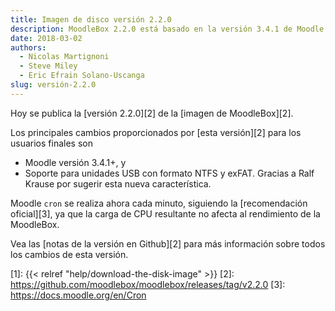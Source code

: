 ```yaml
---
title: Imagen de disco versión 2.2.0
description: MoodleBox 2.2.0 está basado en la versión 3.4.1 de Moodle. También se han realizado varias mejoras.
date: 2018-03-02
authors:
  - Nicolas Martignoni
  - Steve Miley
  - Eric Efrain Solano-Uscanga
slug: versión-2.2.0
---
```


Hoy se publica la [versión 2.2.0][2] de la [imagen de MoodleBox][2].

Los principales cambios proporcionados por [esta versión][2] para los usuarios finales son
  - Moodle versión 3.4.1+, y
  - Soporte para unidades USB con formato NTFS y exFAT. Gracias a Ralf Krause por sugerir esta nueva característica.

Moodle `cron` se realiza ahora cada minuto, siguiendo la [recomendación oficial][3], ya que la carga de CPU resultante no afecta al rendimiento de la MoodleBox.

Vea las [notas de la versión en Github][2] para más información sobre todos los cambios de esta versión.

 [1]: {{< relref "help/download-the-disk-image" >}}
 [2]: https://github.com/moodlebox/moodlebox/releases/tag/v2.2.0
 [3]: https://docs.moodle.org/en/Cron
